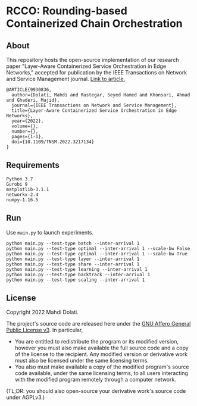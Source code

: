 # RCCO: Rounding-based Containerized Chain Orchestration

## About
This repository hosts the open-source implementation of our research paper "Layer-Aware Containerized Service Orchestration in Edge Networks," accepted for publication by the IEEE Transactions on Network and Service Management journal. [Link to article.](https://ieeexplore.ieee.org/document/9930836)

```
@ARTICLE{9930836,
  author={Dolati, Mahdi and Rastegar, Seyed Hamed and Khonsari, Ahmad and Ghaderi, Majid},
  journal={IEEE Transactions on Network and Service Management}, 
  title={Layer-Aware Containerized Service Orchestration in Edge Networks}, 
  year={2022},
  volume={},
  number={},
  pages={1-1},
  doi={10.1109/TNSM.2022.3217134}
}
```

## Requirements
```
Python 3.7
Gurobi 9
matplotlib-3.1.1
networkx-2.4
numpy-1.16.5
```

## Run
Use `main.py` to launch experiments.

```
python main.py --test-type batch --inter-arrival 1
python main.py --test-type optimal --inter-arrival 1 --scale-bw False
python main.py --test-type optimal --inter-arrival 1 --scale-bw True
python main.py --test-type layer --inter-arrival 1
python main.py --test-type share --inter-arrival 1
python main.py --test-type learning --inter-arrival 1
python main.py --test-type backtrack --inter-arrival 1
python main.py --test-type scaling --inter-arrival 1
```

## License
Copyright 2022 Mahdi Dolati.

The project's source code are released here under the [GNU Affero General Public License v3](https://www.gnu.org/licenses/agpl-3.0.html). In particular,
- You are entitled to redistribute the program or its modified version, however you must also make available the full source code and a copy of the license to the recipient. Any modified version or derivative work must also be licensed under the same licensing terms.
- You also must make available a copy of the modified program's source code available, under the same licensing terms, to all users interacting with the modified program remotely through a computer network.

(TL;DR: you should also open-source your derivative work's source code under AGPLv3.)
